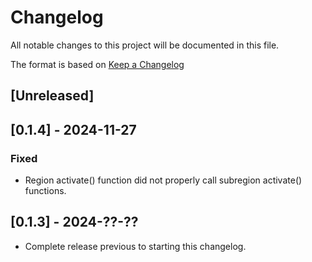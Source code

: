 # Changelog

All notable changes to this project will be documented in this file.

The format is based on [Keep a Changelog](https://keepachangelog.com/en/1.1.0/)

## [Unreleased]

## [0.1.4] - 2024-11-27

### Fixed

- Region activate() function did not properly call subregion activate() functions.

## [0.1.3] - 2024-??-??

- Complete release previous to starting this changelog.